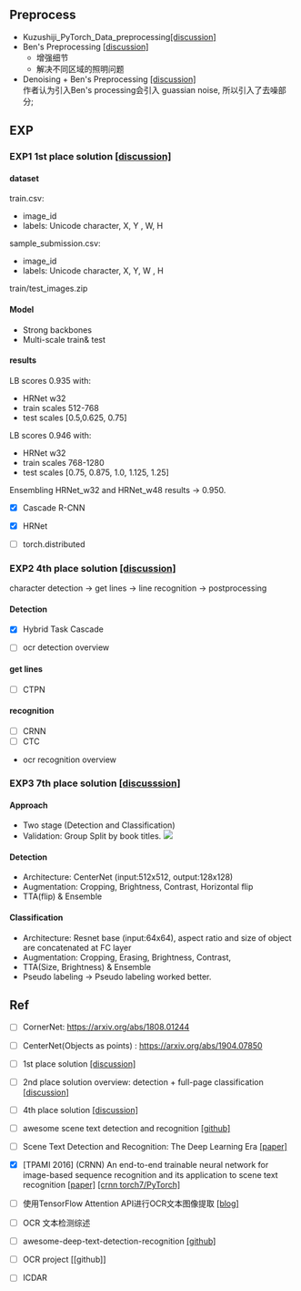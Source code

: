 

## Preprocess

- Kuzushiji_PyTorch_Data_preprocessing[[discussion]](https://www.kaggle.com/wakamezake/kuzushiji-pytorch-data-preprocessing)  
- Ben's Preprocessing [[discussion]](https://www.kaggle.com/banzaibanzer/applying-ben-s-preprocessing)  
    - 增强细节
    - 解决不同区域的照明问题
- Denoising + Ben's Preprocessing [[discussion]](https://www.kaggle.com/hanmingliu/denoising-ben-s-preprocessing-better-clarity)  
    作者认为引入Ben's processing会引入 guassian noise, 所以引入了去噪部分;  





## EXP  

### EXP1   1st place solution  [[discussion]](https://www.kaggle.com/c/kuzushiji-recognition/discussion/112788) 

#### dataset
train.csv: 
- image_id
- labels: Unicode character, X, Y , W, H

sample_submission.csv:  
- image_id
- labels: Unicode character, X, Y, W , H


train/test_images.zip

#### Model 
- Strong backbones
- Multi-scale train& test  




#### results
LB scores 0.935 with:
- HRNet w32 
- train scales 512-768  
- test scales [0.5,0.625, 0.75]  

LB scores 0.946 with: 
- HRNet w32  
- train scales 768-1280  
- test scales [0.75, 0.875, 1.0, 1.125, 1.25]  

Ensembling HRNet_w32 and HRNet_w48 results -> 0.950.


- [x] Cascade R-CNN  
- [x] HRNet   
- [ ] torch.distributed



### EXP2 4th place solution  [[discussion]](https://www.kaggle.com/c/kuzushiji-recognition/discussion/114764)  

character detection -> get lines -> line recognition -> postprocessing   

#### Detection   

- [x] Hybrid Task Cascade   


- [ ] ocr detection overview  

#### get lines  
- [ ] CTPN   


#### recognition  
- [ ] CRNN  
- [ ] CTC    

- ocr recognition overview   



### EXP3 7th place solution [[discusssion]](https://www.kaggle.com/c/kuzushiji-recognition/discussion/112899)  

#### Approach  
- Two stage (Detection and Classification)
- Validation: Group Split by book titles.
![](https://ftp.bmp.ovh/imgs/2020/04/a1b354092efa7528.jpg)



#### Detection  
- Architecture: CenterNet (input:512x512, output:128x128)
- Augmentation: Cropping, Brightness, Contrast, Horizontal flip
- TTA(flip) & Ensemble



#### Classification  
- Architecture: Resnet base (input:64x64), aspect ratio and size of object are concatenated at FC layer
- Augmentation: Cropping, Erasing, Brightness, Contrast,
- TTA(Size, Brightness) & Ensemble
- Pseudo labeling
-> Pseudo labeling worked better.


## Ref

- [ ] CornerNet: https://arxiv.org/abs/1808.01244
- [ ] CenterNet(Objects as points) : https://arxiv.org/abs/1904.07850


- [ ] 1st place solution [[discussion]](https://www.kaggle.com/c/kuzushiji-recognition/discussion/112788)
- [ ] 2nd place solution overview: detection + full-page classification [[discussion]](https://www.kaggle.com/c/kuzushiji-recognition/discussion/112712)   
- [ ] 4th place solution  [[discussion]](https://www.kaggle.com/c/kuzushiji-recognition/discussion/114764)  


- [ ] awesome scene text detection and recognition [[github]](https://github.com/hwalsuklee/awesome-deep-text-detection-recognition)
- [ ] Scene Text Detection and Recognition: The Deep Learning Era [[paper]](https://arxiv.org/pdf/1811.04256.pdf)  

- [x] [TPAMI 2016] (CRNN) An end-to-end trainable neural network for image-based sequence recognition and its application to scene text recognition [[paper]](https://ieeexplore.ieee.org/abstract/document/7801919/) [[crnn torch7/PyTorch]](https://github.com/bgshih/crnn) 
- [ ] 使用TensorFlow Attention API进行OCR文本图像提取 [[blog]](https://lijiancheng0614.github.io/2018/10/02/2018_10_02_TensorFlow-Attention-OCR/) 
- [ ] OCR 文本检测综述
- [ ] awesome-deep-text-detection-recognition [[github]](https://github.com/hwalsuklee/awesome-deep-text-detection-recognition)  
- [ ] OCR project [[github]]


- [ ] ICDAR  
